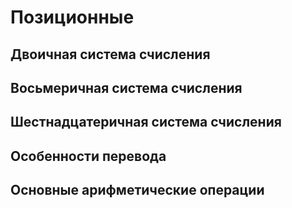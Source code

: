 # Позиционные

## Двоичная система счисления

## Восьмеричная система счисления

## Шестнадцатеричная система счисления

## Особенности перевода

## Основные арифметические операции
